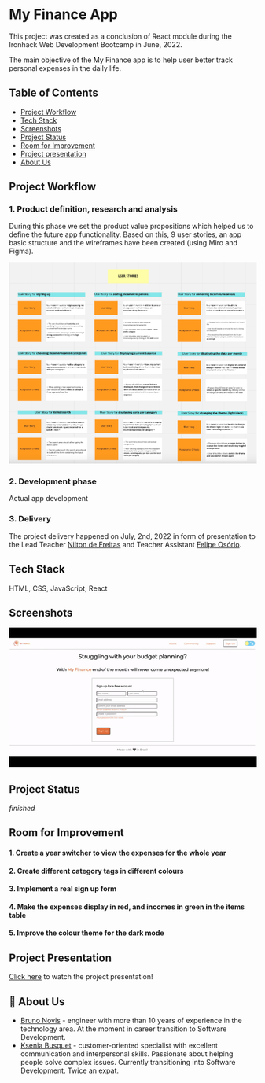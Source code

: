 # My Finance App

This project was created as a conclusion of React module during the Ironhack Web Development Bootcamp in June, 2022. 

The main objective of the My Finance app is to help user better track personal expenses in the daily life.




## Table of Contents

* [Project Workflow](#project-workflow)
* [Tech Stack](#tech)
* [Screenshots](#screenshots)
* [Project Status](#project-status)
* [Room for Improvement](#room-for-improvement)
* [Project presentation](#project-presentation)
* [About Us](#about-us)

## Project Workflow

### 1. Product definition, research and analysis

During this phase we set the product value propositions which helped us to define the future app functionality. Based on this, 9 user stories, an app basic structure and the wireframes have been created (using Miro and Figma). 

![User Stories](./src/assets/images/user_stories_myfinance.png)

### 2. Development phase

Actual app development

### 3. Delivery

The project delivery happened on July, 2nd, 2022 in form of presentation to the Lead Teacher [Nilton de Freitas](https://github.com/oniltos) and Teacher Assistant [Felipe Osório](https://github.com/Briofita09).


## Tech Stack

HTML, CSS, JavaScript, React

## Screenshots

![GIF](./src/assets/images/myfinance_gif.gif)

## Project Status
 
 _finished_

## Room for Improvement

#### 1. Create a year switcher to view the expenses for the whole year
#### 2. Create different category tags in different colours
#### 3. Implement a real sign up form
#### 4. Make the expenses display in red, and incomes in green in the items table
#### 5. Improve the colour theme for the dark mode

## Project Presentation

[Click here](https://www.canva.com/design/DAFE1KYLYmo/dDpO1ziTEOrpigZZsktJ8Q/view?utm_content=DAFE1KYLYmo&utm_campaign=designshare&utm_medium=link2&utm_source=sharebutton) to watch the project presentation!


## 🚀 About Us
- [Bruno Novis](https://www.github.com/bru9is) - engineer with more than 10 years of experience in the technology area. At the moment in career transition to Software Development. 
- [Ksenia Busquet](https://www.github.com/kseniabusquet) - customer-oriented specialist with excellent communication and interpersonal skills. Passionate about helping people solve complex issues. Currently transitioning into Software Development. Twice an expat.

